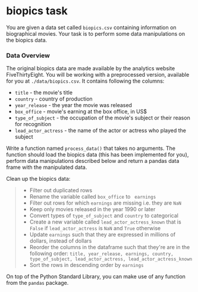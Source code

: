 # biopics task

You are given a data set called <code>biopics.csv</code> containing information on biographical movies. Your task is to perform some data manipulations on the biopics data.

### Data Overview
The original biopics data are made available by the analytics website FiveThirtyEight. You will be working with a preprocessed version, available for you at <code>./data/biopics.csv</code>. It contains following the columns:

* <code>title</code> - the movie's title
* <code>country</code> - country of production
* <code>year_release</code> - the year the movie was released
* <code>box_office</code> - movie's earning at the box office, in US$
* <code>type_of_subject</code> - the occupation of the movie's subject or their reason for recognition
* <code>lead_actor_actress</code> - the name of the actor or actress who played the subject

Write a function named <code>process_data()</code> that takes no arguments. The function should load the biopics data (this has been implemented for you), perform data manipulations described below and return a pandas data frame with the manipulated data.

Clean up the biopics data:

><ul>
>    <li>Filter out duplicated rows</li>
>    <li>Rename the variable called <code>box_office</code> to <code> earnings</code></li>
>    <li>Filter out rows for which <code>earnings</code> are missing i.e. they are <code>NaN</code></li>
>    <li>Keep only movies released in the year 1990 or later</li>
>    <li>Convert types of <code>type_of_subject</code> and <code>country</code> to categorical</li>
>    <li>Create a new variable called <code>lead_actor_actress_known</code> that is <code>False</code> if <code>lead_actor_actress</code> is <code>NaN</code> and <code>True</code> otherwise</li>
>    <li>Update <code>earnings</code> such that they are expressed in millions of dollars, instead of dollars</li>
>    <li>Reorder the columns in the dataframe such that they're are in the following order: <code>title, year_release, earnings, country, type_of_subject, lead_actor_actress, lead_actor_actress_known</code></li>
>    <li>Sort the rows in descending order by <code>earnings</code></li>
></ul>

On top of the Python Standard Library, you can make use of any function from the <code>pandas</code> package.